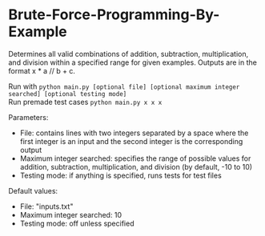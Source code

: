 # Brute-Force-Programming-By-Example

Determines all valid combinations of addition, subtraction, multiplication, and division within a specified range for given examples. Outputs are in the format x * a // b + c.  

Run with `python main.py [optional file] [optional maximum integer searched] [optional testing mode]`  
Run premade test cases `python main.py x x x`  

Parameters:
- File: contains lines with two integers separated by a space where the first integer is an input and the second integer is the corresponding output  
- Maximum integer searched: specifies the range of possible values for addition, subtraction, multiplication, and division (by default, -10 to 10)  
- Testing mode: if anything is specified, runs tests for test files  

Default values:
- File: "inputs.txt"  
- Maximum integer searched: 10  
- Testing mode: off unless specified  
